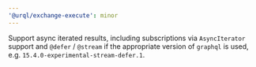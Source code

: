 ```yaml
---
'@urql/exchange-execute': minor
---
```


Support async iterated results, including subscriptions via `AsyncIterator` support and `@defer` / `@stream` if the appropriate version of `graphql` is used, e.g. `15.4.0-experimental-stream-defer.1`.
